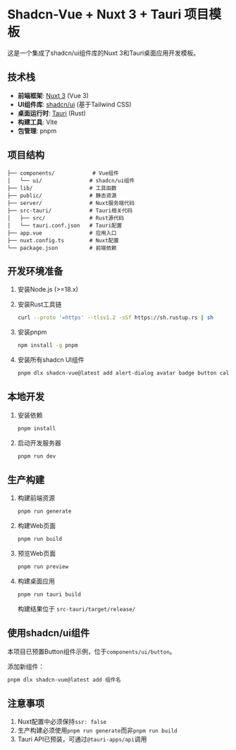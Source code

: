 # Shadcn-Vue + Nuxt 3 + Tauri 项目模板

这是一个集成了shadcn/ui组件库的Nuxt 3和Tauri桌面应用开发模板。

## 技术栈

- **前端框架**: [Nuxt 3](https://nuxt.com/) (Vue 3)
- **UI组件库**: [shadcn/ui](https://ui.shadcn.com/) (基于Tailwind CSS)
- **桌面运行时**: [Tauri](https://tauri.app/) (Rust)
- **构建工具**: Vite
- **包管理**: pnpm

## 项目结构

```
├── components/            # Vue组件
│   └── ui/               # shadcn/ui组件
├── lib/                  # 工具函数
├── public/               # 静态资源
├── server/               # Nuxt服务端代码
├── src-tauri/            # Tauri相关代码
│   ├── src/              # Rust源代码
│   └── tauri.conf.json   # Tauri配置
├── app.vue               # 应用入口
├── nuxt.config.ts        # Nuxt配置
└── package.json          # 前端依赖
```

## 开发环境准备

1. 安装Node.js (>=18.x)
2. 安装Rust工具链
   ```bash
   curl --proto '=https' --tlsv1.2 -sSf https://sh.rustup.rs | sh
   ```
3. 安装pnpm
   ```bash
   npm install -g pnpm
   ```

4. 安装所有shadcn UI组件

   ```bash
   pnpm dlx shadcn-vue@latest add alert-dialog avatar badge button calendar card checkbox dialog dropdown-menu form hover-card input label menubar navigation-menu popover progress radio-group scroll-area select separator skeleton slider switch table tabs textarea toggle tooltip
   ```

## 本地开发

1. 安装依赖
   ```bash
   pnpm install
   ```
2. 启动开发服务器
   ```bash
   pnpm run dev
   ```

## 生产构建

1. 构建前端资源
   ```bash
   pnpm run generate
   ```
2. 构建Web页面
   ```bash
   pnpm run build
   ```
3. 预览Web页面
   ```bash
   pnpm run preview
   ```
4. 构建桌面应用
   ```bash
   pnpm run tauri build
   ```
   构建结果位于 `src-tauri/target/release/`

## 使用shadcn/ui组件

本项目已预置Button组件示例，位于`components/ui/button`。

添加新组件：
```bash
pnpm dlx shadcn-vue@latest add 组件名
```

## 注意事项

1. Nuxt配置中必须保持`ssr: false`
2. 生产构建必须使用`pnpm run generate`而非`pnpm run build`
3. Tauri API已预装，可通过`@tauri-apps/api`调用
